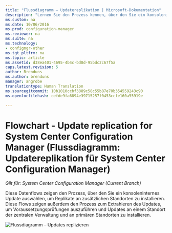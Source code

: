```yaml
---
title: "Flussdiagramm – Updatereplikation | Microsoft-Dokumentation"
description: "Lernen Sie den Prozess kennen, über den Sie ein konsoleninternes Update zum Installieren von Replikaten an anderen Standorten auswählen."
ms.custom: na
ms.date: 10/06/2016
ms.prod: configuration-manager
ms.reviewer: na
ms.suite: na
ms.technology:
- configmgr-other
ms.tgt_pltfrm: na
ms.topic: article
ms.assetid: d38ea401-4695-4b4c-bd8d-95bdc2c67f5a
caps.latest.revision: 5
author: Brenduns
ms.author: brenduns
manager: angrobe
translationtype: Human Translation
ms.sourcegitcommit: 10b1010ccbf3889c58c55b87e70b354559243c90
ms.openlocfilehash: cefde9fa6894e39715257f0453ccfe160a55919e

---
```

# <a name="flowchart---update-replication-for-system-center-configuration-manager"></a>Flowchart - Update replication for System Center Configuration Manager (Flussdiagramm: Updatereplikation für System Center Configuration Manager)

*Gilt für: System Center Configuration Manager (Current Branch)*

Diese Datenflows zeigen den Prozess, über den Sie ein konsoleninternes Update auswählen, um Replikate an zusätzlichen Standorten zu installieren. Diese Flows zeigen außerdem den Prozess zum Extrahieren des Updates, um Voraussetzungsprüfungen auszuführen und Updates an einem Standort der zentralen Verwaltung und an primären Standorten zu installieren.  

 ![Flussdiagramm – Updates replizieren](media/Flowchart---Replicate-updates.png)  



<!--HONumber=Dec16_HO3-->


